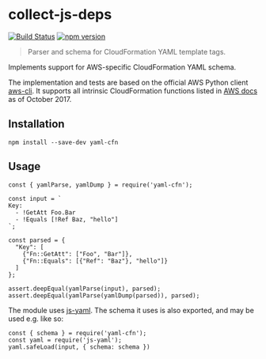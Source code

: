 # collect-js-deps

[![Build Status](https://travis-ci.org/gristlabs/yaml-cfn.svg?branch=master)](https://travis-ci.org/gristlabs/yaml-cfn)
[![npm version](https://badge.fury.io/js/yaml-cfn.svg)](https://badge.fury.io/js/yaml-cfn)

> Parser and schema for CloudFormation YAML template tags.

Implements support for AWS-specific CloudFormation YAML schema.

The implementation and tests are based on the official AWS Python client
[aws-cli](https://github.com/aws/aws-cli). It supports all intrinsic CloudFormation functions listed in
[AWS docs](http://docs.aws.amazon.com/AWSCloudFormation/latest/UserGuide/intrinsic-function-reference.html)
as of October 2017.

## Installation

```
npm install --save-dev yaml-cfn
```

## Usage

```
const { yamlParse, yamlDump } = require('yaml-cfn');

const input = `
Key:
  - !GetAtt Foo.Bar
  - !Equals [!Ref Baz, "hello"]
`;

const parsed = {
  "Key": [
    {"Fn::GetAtt": ["Foo", "Bar"]},
    {"Fn::Equals": [{"Ref": "Baz"}, "hello"]}
  ]
};

assert.deepEqual(yamlParse(input), parsed);
assert.deepEqual(yamlParse(yamlDump(parsed)), parsed);
```

The module uses [js-yaml](https://github.com/nodeca/js-yaml). The schema it uses is also exported,
and may be used e.g. like so:
```
const { schema } = require('yaml-cfn');
const yaml = require('js-yaml');
yaml.safeLoad(input, { schema: schema })
```
